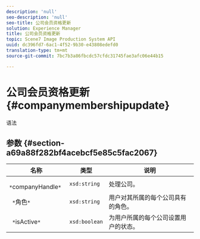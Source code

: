 ```yaml
---
description: 'null'
seo-description: 'null'
seo-title: 公司会员资格更新
solution: Experience Manager
title: 公司会员资格更新
topic: Scene7 Image Production System API
uuid: dc396fd7-6ac1-4f52-9b30-e43808edefd0
translation-type: tm+mt
source-git-commit: 7bc7b3a86fbcdc57cfdc31745fae3afc06e44b15

---
```



# 公司会员资格更新{#companymembershipupdate}

语法

## 参数 {#section-a69a88f282bf4acebcf5e85c5fac2067}

| 名称 | 类型 | 说明 |
|---|---|---|
| ` *`companyHandle`*` | `xsd:string` | 处理公司。 |
| ` *`角色`*` | `xsd:string` | 用户对其所属的每个公司具有的角色。 |
| ` *`isActive`*` | `xsd:boolean` | 为用户所属的每个公司设置用户的状态。 |

